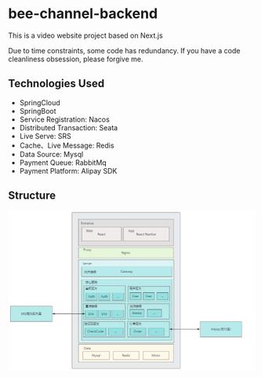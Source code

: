 # bee-channel-backend

This is a video website project based on Next.js

Due to time constraints, some code has redundancy. If you have a code cleanliness obsession, please forgive me.

## Technologies Used
- SpringCloud
- SpringBoot
- Service Registration: Nacos
- Distributed Transaction: Seata
- Live Serve: SRS
- Cache、Live Message: Redis
- Data Source: Mysql
- Payment Queue: RabbitMq
- Payment Platform: Alipay SDK

## Structure
![img_1.png](img_1.png)